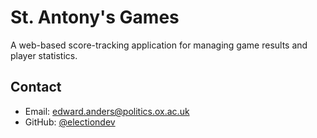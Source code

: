 # St. Antony's Games

A web-based score-tracking application for managing game results and player
statistics.

## Contact

- Email: edward.anders@politics.ox.ac.uk
- GitHub: [@electiondev](https://github.com/electiondev)
